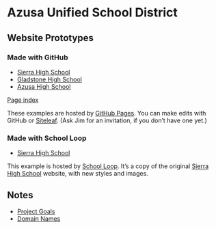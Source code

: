 
# Azusa Unified School District

## Website Prototypes

### Made with GitHub

* [Sierra High School](http://sierrahighschool.jimthoburn.com)
* [Gladstone High School](http://gladstonehighschool.jimthoburn.com)
* [Azusa High School](http://azusahighschool.jimthoburn.com)

[Page index](https://jimthoburn.github.io/azusa-project/)

These examples are hosted by [GitHub Pages](https://pages.github.com). You can make edits with GitHub or [Siteleaf](https://www.siteleaf.com). (Ask Jim for an invitation, if you don’t have one yet.)

### Made with School Loop

* [Sierra High School](http://shs-ausd-ca.mirror.schoolloop.com)

This example is hosted by [School Loop](http://www.schoolloop.com). It’s a copy of the original [Sierra High School](http://shs-ausd-ca.schoolloop.com) website, with new styles and images.

## Notes

* [Project Goals](https://docs.google.com/document/d/1KuxBJd6_Ct-KL2AC9WG0BUTUFwmNIuCpNSvUIhYKuew/edit)
* [Domain Names](https://docs.google.com/document/d/11Zkj0sdmmRXR-pwEU8ks8xJBWnbLQ3c2Tajv0Z3L-Ro/edit)
